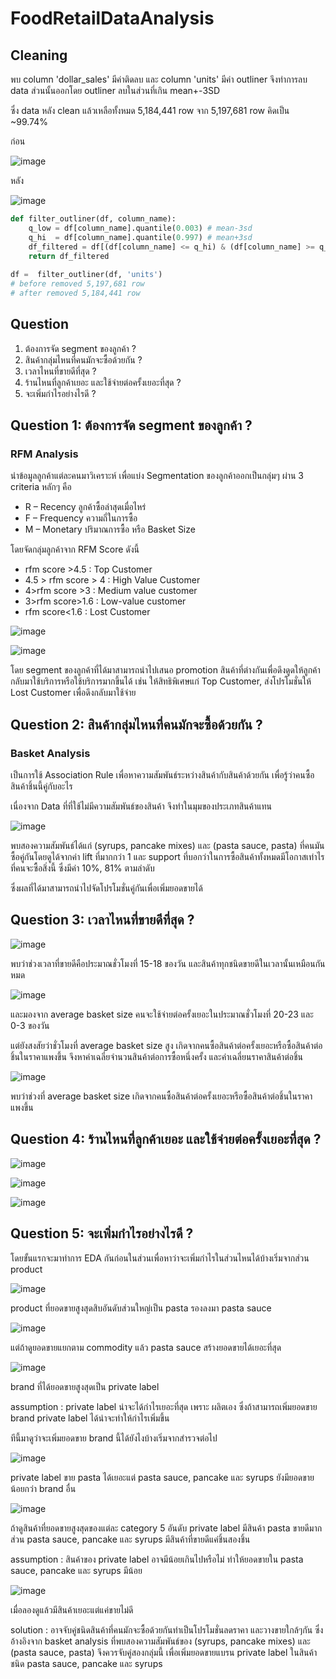 # FoodRetailDataAnalysis

## Cleaning

พบ column 'dollar_sales' มีค่าติดลบ และ column 'units' มีค่า outliner จึงทำการลบ data ส่วนนั้นออกโดย outliner ลบในส่วนที่เกิน mean+-3SD

ซึ่ง data หลัง clean แล้วเหลือทั้งหมด 5,184,441 row จาก 5,197,681 row คิดเป็น ~99.74%

ก่อน

![image](https://user-images.githubusercontent.com/77285026/211143718-174cf270-058a-46c5-ac4a-dfee494d5ef7.png)

หลัง

![image](https://user-images.githubusercontent.com/77285026/211143998-786daa28-2df2-4f50-9522-3664f0141fcc.png)


```python
def filter_outliner(df, column_name):
    q_low = df[column_name].quantile(0.003) # mean-3sd
    q_hi  = df[column_name].quantile(0.997) # mean+3sd
    df_filtered = df[(df[column_name] <= q_hi) & (df[column_name] >= q_low)]
    return df_filtered
    
df =  filter_outliner(df, 'units')
# before removed 5,197,681 row
# after removed 5,184,441 row
```


## Question
1. ต้องการจัด segment ของลูกค้า ?
2. สินค้ากลุ่มไหนที่คนมักจะซื้อด้วยกัน ?
3. เวลาไหนที่ขายดีที่สุด ?
4. ร้านไหนที่ลูกค้าเยอะ และใช้จ่ายต่อครั้งเยอะที่สุด ?
5. จะเพิ่มกำไรอย่างไรดี ?

## Question 1: ต้องการจัด segment ของลูกค้า ?
### RFM Analysis
นำข้อมูลลูกค้าแต่ละคนมาวิเคราะห์ เพื่อแบ่ง Segmentation ของลูกค้าออกเป็นกลุ่มๆ ผ่าน 3 criteria หลักๆ คือ
- R – Recency ลูกค้าซื้อล่าสุดเมื่อไหร่
- F – Frequency ความถี่ในการซื้อ 
- M – Monetary ปริมาณการซื้อ หรือ Basket Size

โดยจัดกลุ่มลูกค้าจาก RFM Score ดังนี้
- rfm score >4.5 : Top Customer
- 4.5 > rfm score > 4 : High Value Customer
- 4>rfm score >3 : Medium value customer
- 3>rfm score>1.6 : Low-value customer
- rfm score<1.6 : Lost Customer

![image](https://user-images.githubusercontent.com/77285026/211134775-bc68c51f-4b35-4b28-819f-d5b33fb08f5b.png)

![image](https://user-images.githubusercontent.com/77285026/211135103-756ed5f6-0cb3-4036-9036-9ba6284ffb5b.png)

โดย segment ของลูกค้าที่ได้มาสามารถนำไปเสนอ promotion สินค้าที่ต่างกันเพื่อดึงดูดให้ลูกค้ากลับมาใช้บริการหรือใช้บริการมากขึ้นได้ เช่น ให้สิทธิพิเศษแก่ Top Customer, ส่งโปรโมชั่นให้ Lost Customer เพื่อดึงกลับมาใช้จ่าย

## Question 2: สินค้ากลุ่มไหนที่คนมักจะซื้อด้วยกัน ?
### Basket Analysis
เป็นการใช้ Association Rule เพื่อหาความสัมพันธ์ระหว่างสินค้ากับสินค้าด้วยกัน เพื่อรู้ว่าคนซื้อสินค้าชิ้นนี้คู่กับอะไร

เนื่องจาก Data ที่ที่ใช้ไม่มีความสัมพันธ์ของสินค้า จึงทำในมุมของประเภทสินค้าแทน

![image](https://user-images.githubusercontent.com/77285026/211135195-90e4a344-1f55-4e9f-b979-c72590526236.png)

พบสองความสัมพันธ์ได้แก่ (syrups, pancake mixes) และ (pasta sauce, pasta) ที่คนมันซื้อคู่กันโดยดูได้จากค่า lift ที่มากกว่า 1 และ support ที่บอกว่าในการซื้อสินค้าทั้งหมดมีโอกาสเท่าไรที่คนจะซื้อสิ่งนี้ ซึ่งมีค่า 10%, 81% ตามลำดับ

ซึ่งผลที่ได้มาสามารถนำไปจัดโปรโมชั่นคู่กันเพื่อเพิ่มยอดขายได้

## Question 3: เวลาไหนที่ขายดีที่สุด ?
![image](https://user-images.githubusercontent.com/77285026/211334774-e5e829db-b7be-403b-ad12-55927ff595ee.png)

พบว่าช่วงเวลาที่ขายดีคือประมาณชั่วโมงที่ 15-18 ของวัน และสินค้าทุกชนิดขายดีในเวลานั้นเหมือนกันหมด

![image](https://user-images.githubusercontent.com/77285026/211139094-857e1124-7837-4cf4-bcd4-aaac84790c62.png)

และมองจาก average basket size คนจะใช้จ่ายต่อครั้งเยอะในประมาณชั่วโมงที่ 20-23 และ 0-3 ของวัน

แต่ยังสงสัยว่าชั่วโมงที่ average basket size สูง เกิดจากคนซื้อสินค้าต่อครั้งเยอะหรือซื้อสินค้าต่อชิ้นในราคาแพงขึ้น จึงหาค่าเฉลี่ยจำนวนสินค้าต่อการซื้อหนึ่งครั้ง และค่าเฉลี่ยนราคาสินค้าต่อชิ้น

![image](https://user-images.githubusercontent.com/77285026/211338343-5946cfb6-5984-4c40-ab6d-dd2393cc30e9.png)

พบว่าช่วงที่ average basket size เกิดจากคนซื้อสินค้าต่อครั้งเยอะหรือซื้อสินค้าต่อชิ้นในราคาแพงขึ้น

## Question 4: ร้านไหนที่ลูกค้าเยอะ และใช้จ่ายต่อครั้งเยอะที่สุด ?

![image](https://user-images.githubusercontent.com/77285026/211144038-7ac36b11-8ca7-47d3-acab-fd990c18efcd.png)

![image](https://user-images.githubusercontent.com/77285026/211350859-4987d1e9-b96b-48b8-a114-ec519ceccecf.png)

![image](https://user-images.githubusercontent.com/77285026/211352555-41155353-1420-4d27-8342-474dda10c585.png)

## Question 5: จะเพิ่มกำไรอย่างไรดี ?
โดยขั้นแรกจะมาทำการ EDA กันก่อนในส่วนเพื่อหาว่าจะเพิ่มกำไรในส่วนไหนได้บ้างเริ่มจากส่วน product

![image](https://user-images.githubusercontent.com/77285026/211304706-5bbb8f6b-0ac5-44a9-ba44-4bfd413afcbf.png)

product ที่ยอดขายสูงสุดสิบอันดับส่วนใหญ่เป็น pasta รองลงมา pasta sauce

![image](https://user-images.githubusercontent.com/77285026/211305456-1088be7b-2cd6-4ac2-a099-7c5f7a43d6d3.png)

แต่ถ้าดูยอดขายแยกตาม commodity แล้ว pasta sauce สร้างยอดขายได้เยอะที่สุด

![image](https://user-images.githubusercontent.com/77285026/211305516-4df2af4f-5d28-41bc-a5f5-4a584d76555e.png)

brand ที่ได้ยอดขายสูงสุดเป็น private label

assumption : private label น่าจะได้กำไรเยอะที่สุด เพราะ ผลิตเอง ซึ่งถ้าสามารถเพิ่มยอดขาย brand private label ได้น่าจะทำให้กำไรเพิ่มขึ้น

ทีนี้มาดูว่าจะเพิ่มยอดขาย brand นี้ได้ยังไงบ้างเริ่มจากสำรวจต่อไป

![image](https://user-images.githubusercontent.com/77285026/211330296-72b17c94-72be-4654-a129-545a2752c44b.png)

private label ขาย pasta ได้เยอะแต่ pasta sauce, pancake และ syrups ยังมียอดขายน้อยกว่า brand อื่น

![image](https://user-images.githubusercontent.com/77285026/211330673-7cc3d06e-8681-4dd7-95a1-9ac00c839eb8.png)

ถ้าดูสินค้าที่ยอดขายสูงสุดของแต่ละ category 5 อันดับ private label มีสินค้า pasta ขายดีมาก ส่วน pasta sauce, pancake และ syrups มีสินค้าที่ขายดีแค่ชิ้นสองชิ้น

assumption : สินค้าของ private label อาจมีน้อยเกินไปหรือไม่ ทำให้ยอดขายใน pasta sauce, pancake และ syrups มีน้อย

![image](https://user-images.githubusercontent.com/77285026/211331193-21cf75a9-97f2-4748-8692-d272a02ba9bc.png)

เมื่อลองดูแล้วมีสินค้าเยอะแต่แค่ขายไม่ดี

solution : อาจจับคู่ชนิดสินค้าที่คนมักจะซื้อด้วยกันทำเป็นโปรโมชั่นลดราคา และวางขายใกล้ๆกัน ซึ่งอ้างอิงจาก basket analysis ที่พบสองความสัมพันธ์ของ (syrups, pancake mixes) และ (pasta sauce, pasta) จึงควรจับคู่สองกลุ่มนี้ เพื่อเพิ่มยอดขายแบรน private label ในสินค้าชนิด pasta sauce, pancake และ syrups



